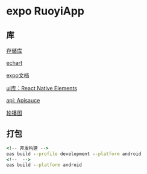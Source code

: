# expo RuoyiApp

## 库

[存储库](https://react-native-async-storage.github.io/async-storage/docs/install)

[echart](https://juejin.cn/post/7208375947647762492)

[expo文档](https://expo.nodejs.cn/)

[ui库：React Native Elements](https://reactnativeelements.com/docs)

[api: Apisauce](https://github.com/infinitered/apisauce)

[轮播图](https://github.com/leecade/react-native-swiper)

## 打包

```cmd
<!-- 开发构建 -->
eas build --profile development --platform android
<!--  -->
eas build --platform android
```
